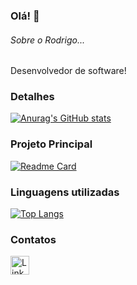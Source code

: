 ### Olá! 👋

###### Sobre o Rodrigo...
Desenvolvedor de software!

### Detalhes

[![Anurag's GitHub stats](https://github-readme-stats.vercel.app/api?username=rodrigobichet&show_icons=true&theme=dark)](https://github.com/anuraghazra/github-readme-stats)

### Projeto Principal

[![Readme Card](https://github-readme-stats.vercel.app/api/pin/?username=rodrigobichet&repo=GameBen10&theme=dark)](https://github.com/anuraghazra/github-readme-stats)

### Linguagens utilizadas

[![Top Langs](https://github-readme-stats.vercel.app/api/top-langs/?username=rodrigobichet&layout=compact)](https://github.com/anuraghazra/github-readme-stats)

### Contatos

[<img src='https://img.shields.io/badge/LinkedIn-0077B5?style=for-the-badge&logo=linkedin&logoColor=white' alt='Linkedin' height='30'>](https://www.linkedin.com/in/rodrigobichet/)
